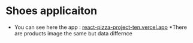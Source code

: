 # Shoes applicaiton
* You can see here the app : [react-pizza-project-ten.vercel.app](react-pizza-project-ten.vercel.app)
*There are products image the same but data differnce

